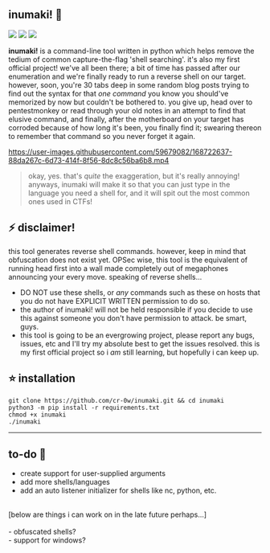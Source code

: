 ## inumaki! 🦴
<img src='https://img.shields.io/badge/NeoVim-%2357A143.svg?&style=for-the-badge&logo=neovim&logoColor=white'/> <img src ='https://img.shields.io/badge/Python-FFD43B?style=for-the-badge&logo=python&logoColor=blue'/> <img src='https://img.shields.io/badge/Kali_Linux-557C94?style=for-the-badge&logo=kali-linux&logoColor=white'/> 

**inumaki!** is a command-line tool written in python which helps remove the tedium of common capture-the-flag 'shell searching'. it's also my first official project! we've all been there; a bit of time has passed after our enumeration and we're finally ready to run a reverse shell on our target. however, soon, you're 30 tabs deep in some random blog posts trying to find out the syntax for that *one command* you know you should've memorized by now but couldn't be bothered to. you give up, head over to pentestmonkey or read through your old notes in an attempt to find that elusive command, and finally, after the motherboard on your target has corroded because of how long it's been, you finally find it; swearing thereon to remember that command so you never forget it again. 

https://user-images.githubusercontent.com/59679082/168722637-88da267c-6d73-414f-8f56-8dc8c56ba6b8.mp4

> okay, yes. that's *quite* the exaggeration, but it's really annoying! anyways, inumaki will make it so that you can just type in the language you need a shell for, and it will spit out the most common ones used in CTFs! 

## ⚡ disclaimer! 
this tool generates reverse shell commands. however, keep in mind that obfuscation does not exist yet. OPSec wise, this tool is the equivalent of running head first into a wall made completely out of megaphones announcing your every move. speaking of reverse shells...

- DO NOT use these shells, or *any* commands such as these on hosts that you do not have EXPLICIT WRITTEN permission to do so.
- the author of inumaki! will not be held responsible if you decide to use this against someone you don't have permission to attack. be smart, guys.
- this tool is going to be an evergrowing project, please report any bugs, issues, etc and I'll try my absolute best to get the issues resolved. this is my first official project so i *am* still learning, but hopefully i can keep up.

## ⭐ installation
```
git clone https://github.com/cr-0w/inumaki.git && cd inumaki
python3 -m pip install -r requirements.txt
chmod +x inumaki
./inumaki
```
---
## to-do 📑
- create support for user-supplied arguments
- add more shells/languages
- add an auto listener initializer for shells like nc, python, etc.
<br>
[below are things i can work on in the late future perhaps...]
<br>
</br>
- obfuscated shells? <br>
- support for windows?
